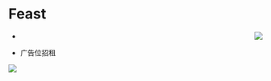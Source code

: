 # Feast

<img align="right" src="https://github-readme-stats.vercel.app/api/top-langs/?username=feast107&text_color=A1B0C6&bg_color=2c2c2c&hide_title=true" />

+ <span style='color:transparent'>A Void</span>

+ 广告位招租

<div>

<img align="left" src="https://github-readme-stats.vercel.app/api?username=feast107&show_icons=true&icon_color=00EDED&text_color=A1B0C6&bg_color=2c2c2c&hide_title=true" />


</div>